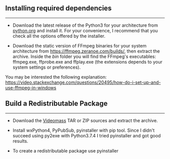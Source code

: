 ## Installing required dependencies
-----------------

- Download the latest release of the Python3 for your architecture from [python.org](https://www.python.org/downloads/) and install it. For your convenience, I recommend that you check all the options offered by the installer.

- Download the static version of FFmpeg binaries for your system architecture from <https://ffmpeg.zeranoe.com/builds/>, then extract the archive. Inside the *bin* folder
you will find the FFmpeg's executables: ffmpeg.exe, ffprobe.exe and ffplay.exe
(the extensions depends to your system settings or preferences).

You may be interested the following explanation:
<https://video.stackexchange.com/questions/20495/how-do-i-set-up-and-use-ffmpeg-in-windows>

## Build a Redistributable Package
-----------------
- Download the [Videomass](https://github.com/jeanslack/Videomass) TAR or ZIP sources and extract the archive.

- Install wxPython4, PyPubSub, pyinstaller with pip tool. Since I didn't succeed using py2exe with Python3.7.4 I tried pyinstaller and got good results.

- To create a redistributable package use pyinstaller
